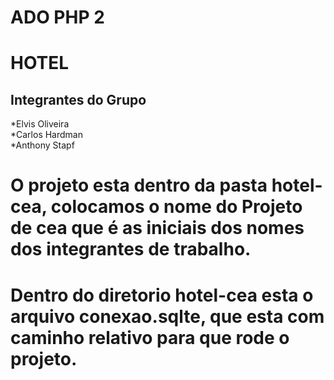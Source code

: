 # ADO PHP 2


# HOTEL

## Integrantes do Grupo

*Elvis Oliveira<br>
*Carlos Hardman<br>
*Anthony Stapf<br>

# O projeto esta dentro da pasta hotel-cea, colocamos o nome do Projeto de cea que é as iniciais dos nomes dos integrantes de trabalho.

# Dentro do diretorio hotel-cea esta o arquivo conexao.sqlte, que esta com caminho relativo para que rode o projeto.
